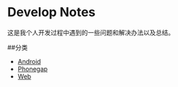 Develop Notes
============

这是我个人开发过程中遇到的一些问题和解决办法以及总结。   
   
   
##分类   
* [Android](./android/README.md)   
* [Phonegap](./phonegap/README.md)   
* [Web](./web/README.md)   

